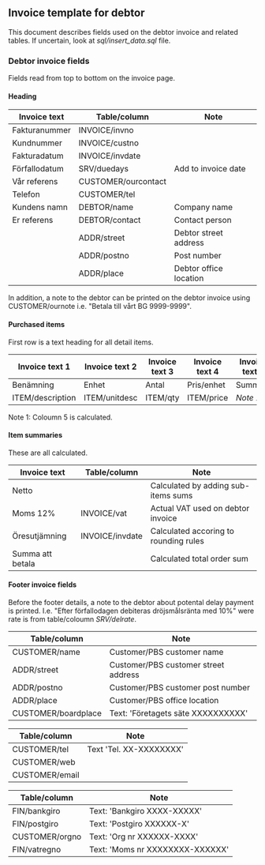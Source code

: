 ## Invoice template for debtor

This document describes fields used on the debtor invoice and related tables.
If uncertain, look at *sql/insert_data.sql* file.

### Debtor invoice fields

Fields read from top to bottom on the invoice page. 

#### Heading

|Invoice text       |Table/column           |Note                          |
|-------------------|-----------------------|------------------------------|
|Fakturanummer      |INVOICE/invno          |                              |
|Kundnummer         |INVOICE/custno         |                              |
|Fakturadatum       |INVOICE/invdate        |                              |
|Förfallodatum      |SRV/duedays            |Add to invoice date           |
|Vår referens       |CUSTOMER/ourcontact    |                              |
|Telefon            |CUSTOMER/tel           |                              |
|Kundens namn       |DEBTOR/name            |Company name                  |
|Er referens        |DEBTOR/contact         |Contact person                |
|                   |ADDR/street            |Debtor street address         |
|                   |ADDR/postno            |Post number                   |
|                   |ADDR/place             |Debtor office location        |

In addition, a note to the debtor can be printed on the debtor invoice using
CUSTOMER/ournote i.e. "Betala till vårt BG 9999-9999".

#### Purchased items

First row is a text heading for all detail items.

|Invoice text 1   |Invoice text 2   |Invoice text 3   |Invoice text 4   |Invoice text 5    |
|-----------------|-----------------|-----------------|-----------------|------------------|
|Benämning        |Enhet            |Antal            |Pris/enhet       |Summma            |
|ITEM/description |ITEM/unitdesc    |ITEM/qty         |ITEM/price       |*Note 1*          |

Note 1: Coloumn 5 is calculated.

#### Item summaries

These are all calculated.

|Invoice text       |Table/column           |Note                                  |
|-------------------|-----------------------|--------------------------------------|
|Netto              |                       |Calculated by adding sub-items sums   |
|Moms 12%           |INVOICE/vat            |Actual VAT used on debtor invoice     |
|Öresutjämning      |INVOICE/invdate        |Calculated accoring to rounding rules |
|Summa att betala   |                       |Calculated total order sum            |

#### Footer invoice fields

Before the footer details, a note to the debtor about potental delay payment is printed.
I.e. "Efter förfallodagen debiteras dröjsmålsränta med 10%" were rate is from 
table/coloumn *SRV/delrate*.

|Table/column           |Note                                     |
|-----------------------|-----------------------------------------|
|CUSTOMER/name          |Customer/PBS customer name               |
|ADDR/street            |Customer/PBS customer street address     |
|ADDR/postno            |Customer/PBS customer post number        |
|ADDR/place             |Customer/PBS office location             |
|CUSTOMER/boardplace    |Text: 'Företagets säte XXXXXXXXXX'       |


|Table/column           |Note                                     |
|-----------------------|-----------------------------------------|
|CUSTOMER/tel           |Text 'Tel. XX-XXXXXXXX'                  |
|CUSTOMER/web           |                                         |
|CUSTOMER/email         |                                         |

|Table/column           |Note                                     |
|-----------------------|-----------------------------------------|
|FIN/bankgiro           |Text: 'Bankgiro XXXX-XXXXX'              |
|FIN/postgiro           |Text: 'Postgiro XXXXXX-X'                |
|CUSTOMER/orgno         |Text: 'Org nr XXXXXX-XXXX'               |
|FIN/vatregno           |Text: 'Moms nr XXXXXXXX-XXXXXX'          |


